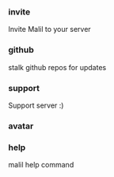 ### invite
Invite Malil to your server

### github
stalk github repos for updates

### support
Support server :)

### avatar


### help
malil help command